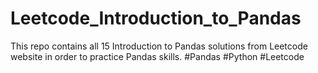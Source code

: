 # Leetcode_Introduction_to_Pandas

This repo contains all 15 Introduction to Pandas solutions from Leetcode website in order to practice Pandas skills. 
#Pandas #Python #Leetcode
